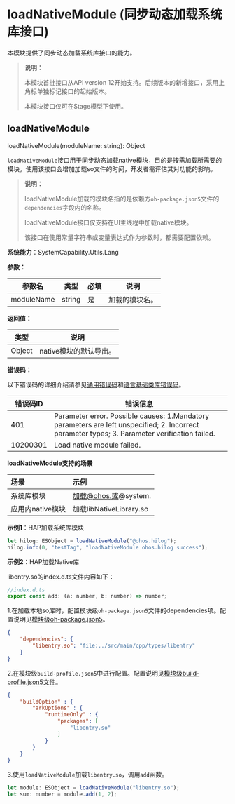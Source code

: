 # loadNativeModule (同步动态加载系统库接口)

本模块提供了同步动态加载系统库接口的能力。

> **说明：**
>
> 本模块首批接口从API version 12开始支持。后续版本的新增接口，采用上角标单独标记接口的起始版本。
>
> 本模块接口仅可在Stage模型下使用。

## loadNativeModule

loadNativeModule(moduleName: string): Object

`loadNativeModule`接口用于同步动态加载native模块，目的是按需加载所需要的模块。使用该接口会增加加载so文件的时间，开发者需评估其对功能的影响。

> **说明：**
>
> loadNativeModule加载的模块名指的是依赖方`oh-package.json5`文件的`dependencies`字段内的名称。
>
> loadNativeModule接口仅支持在UI主线程中加载native模块。
>
> 该接口在使用常量字符串或变量表达式作为参数时，都需要配置依赖。

**系统能力**：SystemCapability.Utils.Lang

**参数：**

| 参数名    | 类型     | 必填      | 说明  |
| ----- | -------- | ----  | ---------------- |
| moduleName | string | 是     | 加载的模块名。 |

**返回值：**

| 类型 | 说明 |
| -------- | -------- |
| Object | native模块的默认导出。 |

**错误码：**

以下错误码的详细介绍请参见[通用错误码](../errorcode-universal.md)和[语言基础类库错误码](../apis-arkts/errorcode-utils.md)。

| 错误码ID | 错误信息 |
| -------- | -------- |
| 401 | Parameter error. Possible causes: 1.Mandatory parameters are left unspecified; 2. Incorrect parameter types; 3. Parameter verification failed.|
| 10200301 | Load native module failed.|

**loadNativeModule支持的场景**

| 场景            | 示例           | 
| :------------- | :----------------------------- | 
| 系统库模块        | 加载@ohos.或@system.        | 
| 应用内native模块	| 加载libNativeLibrary.so |

**示例1**：HAP加载系统库模块

```js
let hilog: ESObject = loadNativeModule("@ohos.hilog");
hilog.info(0, "testTag", "loadNativeModule ohos.hilog success");
```

**示例2**：HAP加载Native库

libentry.so的index.d.ts文件内容如下：

```javascript
//index.d.ts
export const add: (a: number, b: number) => number;
```

1.在加载本地so库时，配置模块级`oh-package.json5`文件的dependencies项。配置说明见[模块级oh-package.json5](https://developer.huawei.com/consumer/cn/doc/harmonyos-guides/ide-oh-package-json5#zh-cn_topic_0000001792256137_oh-packagejson5-%E5%AD%97%E6%AE%B5%E8%AF%B4%E6%98%8E)。

```json
{
    "dependencies": {
        "libentry.so": "file:../src/main/cpp/types/libentry"
    }
}
```

2.在模块级`build-profile.json5`中进行配置。配置说明见[模块级build-profile.json5文件](https://developer.huawei.com/consumer/cn/doc/harmonyos-guides/ide-hvigor-build-profile)。

```json
{
    "buildOption" : {
        "arkOptions" : {
            "runtimeOnly" : {
                "packages": [
                    "libentry.so"
                ]
            }
        }
    }
}
```

3.使用`loadNativeModule`加载`libentry.so`，调用`add`函数。

```js
let module: ESObject = loadNativeModule("libentry.so");
let sum: number = module.add(1, 2);
```
